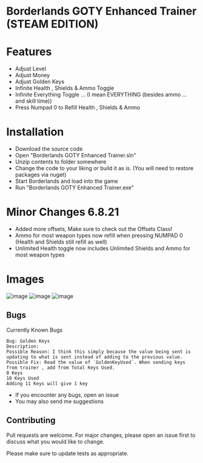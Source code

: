 # Borderlands GOTY Enhanced Trainer (STEAM EDITION)

# Features
- Adjust Level
- Adjust Money
- Adjust Golden Keys
- Infinite Health , Shields & Ammo Toggle
- Infinite Everything Toggle ... (I mean EVERYTHING (besides ammo ... and skill time))
- Press Numpad 0 to Refill Health , Shields & Ammo

# Installation
- Download the source code
- Open "Borderlands GOTY Enhanced Trainer.sln"
- Unzip contents to folder somewhere
- Change the code to your liking or build it as is. (You will need to restore packages via nuget)
- Start Borderlands and load into the game
- Run "Borderlands GOTY Enhanced Trainer.exe"

# Minor Changes 6.8.21
- Added more offsets, Make sure to check out the Offsets Class!
- Ammo for most weapon types now refill when pressing NUMPAD 0 (Health and Shields still refill as well)
- Unlimited Health toggle now includes Unlimited Shields and Ammo for most weapon types

# Images
![image](https://user-images.githubusercontent.com/80198020/121113312-d16abd80-c7df-11eb-93a0-17420e3544a5.png)
![image](https://user-images.githubusercontent.com/80198020/121112725-cd8a6b80-c7de-11eb-9a9f-21d76c0c4dfa.png)
![image](https://user-images.githubusercontent.com/80198020/121112768-e266ff00-c7de-11eb-949f-7053271488f3.png)



## Bugs
Currently Known Bugs
```
Bug: Golden Keys
Description: 
Possible Reason: I think this simply because the value being sent is updating to what is sent instead of adding to the previous value.
Possible Fix: Read the value of `GoldenKeyUsed`. When sending keys from trainer , add from Total Keys Used. 
0 Keys
10 Keys Used
Adding 11 Keys will give 1 key

```
- If you encounter any bugs, open an issue
- You may also send me suggestions

## Contributing
Pull requests are welcome. For major changes, please open an issue first to discuss what you would like to change.

Please make sure to update tests as appropriate.
